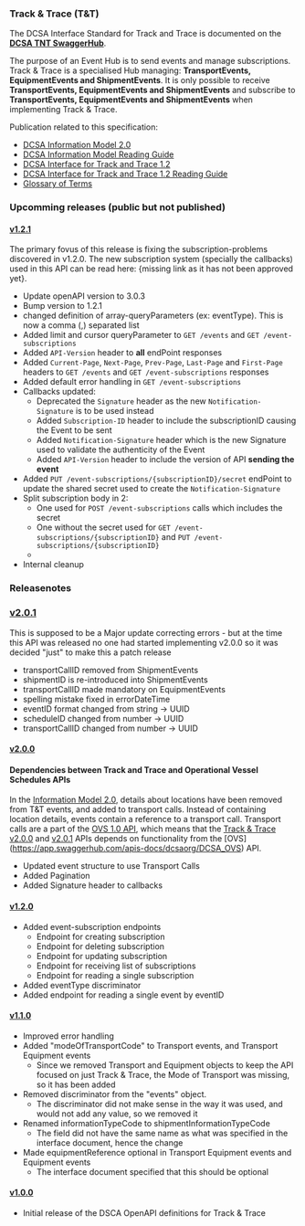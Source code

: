 ### Track & Trace (T&T)

The DCSA Interface Standard for Track and Trace is documented on the [**DCSA TNT SwaggerHub**](https://app.swaggerhub.com/apis/dcsaorg/DCSA_TNT).

The purpose of an Event Hub is to send events and manage subscriptions. Track & Trace is a specialised Hub managing: **TransportEvents, EquipmentEvents and ShipmentEvents**. It is only possible to receive **TransportEvents, EquipmentEvents and ShipmentEvents** and subscribe to **TransportEvents, EquipmentEvents and ShipmentEvents** when implementing Track & Trace.

Publication related to this specification:
-	[DCSA Information Model 2.0](https://dcsa.org/wp-content/uploads/2020/07/DCSA-Information-model-2.0-vF.pdf)
-	[DCSA Information Model Reading Guide]( https://dcsa.org/wp-content/uploads/2020/07/DCSA-Information-Model-2.0-Reading-Guide-vF.pdf)
-	[DCSA Interface for Track and Trace 1.2]( https://dcsa.org/wp-content/uploads/2020/05/DCSA-Interface-Standard-for-Track-and-Trace-1.2.pdf)
-	[DCSA Interface for Track and Trace 1.2 Reading Guide]( https://dcsa.org/wp-content/uploads/2020/05/DCSA-Interface-Standard-for-Track-and-Trace-Reading-Guide-1.2.pdf)
-	[Glossary of Terms](https://knowledge.dcsa.org/s/glossary)

### Upcomming releases (**public but not published**)

#### [v1.2.1](https://app.swaggerhub.com/apis-docs/dcsaorg/DCSA_TNT/1.2.1)
The primary fovus of this release is fixing the subscription-problems discovered in v1.2.0. The new subscription system (specially the callbacks) used in this API can be read here: {missing link as it has not been approved yet}.
* Update openAPI version to 3.0.3
* Bump version to 1.2.1
* changed definition of array-queryParameters (ex: eventType). This is now a comma (,) separated list
* Added limit and cursor queryParameter to `GET /events` and `GET /event-subscriptions`
* Added `API-Version` header to **all** endPoint responses
* Added `Current-Page`, `Next-Page`, `Prev-Page`, `Last-Page` and `First-Page` headers to `GET /events` and `GET /event-subscriptions` responses
* Added default error handling in `GET /event-subscriptions`
* Callbacks updated:
  * Deprecated the `Signature` header as the new `Notification-Signature` is to be used instead
  * Added `Subscription-ID` header to include the subscriptionID causing the Event to be sent
  * Added `Notification-Signature` header which is the new Signature used to validate the authenticity of the Event
  * Added `API-Version` header to include the version of API **sending the event**
* Added `PUT /event-subscriptions/{subscriptionID}/secret` endPoint to update the shared secret used to create the `Notification-Signature`
* Split subscription body in 2:
  * One used for `POST /event-subscriptions` calls which includes the secret
  * One without the secret used for `GET /event-subscriptions/{subscriptionID}` and `PUT /event-subscriptions/{subscriptionID}`
  * 
* Internal cleanup

### Releasenotes

### [v2.0.1](https://app.swaggerhub.com/apis-docs/dcsaorg/DCSA_TNT/2.0.1)
This is supposed to be a Major update correcting errors - but at the time this API was released no one had started implementing v2.0.0 so it was decided "just" to make this a patch release

* transportCallID removed from ShipmentEvents
* shipmentID is re-introduced into ShipmentEvents
* transportCallID made mandatory on EquipmentEvents
* spelling mistake fixed in errorDateTime
* eventID format changed from string -> UUID
* scheduleID changed from number -> UUID
* transportCallID changed from number -> UUID

#### [v2.0.0](https://app.swaggerhub.com/apis-docs/dcsaorg/DCSA_TNT/2.0.0)

#### Dependencies between Track and Trace and Operational Vessel Schedules APIs
In the [Information Model 2.0](https://dcsa.org/wp-content/uploads/2020/07/DCSA-Information-model-2.0-vF.pdf), details about locations have been removed from T&T events, and added to transport calls. Instead of containing location details, events contain a reference to a transport call. Transport calls are a part of the [OVS 1.0 API](https://app.swaggerhub.com/apis/dcsaorg/DCSA_OVS/1.0.1), which means that the [Track & Trace](https://app.swaggerhub.com/apis/dcsaorg/DCSA_TNT) [v2.0.0](https://app.swaggerhub.com/apis-docs/dcsaorg/DCSA_TNT/2.0.0) and [v2.0.1](https://app.swaggerhub.com/apis-docs/dcsaorg/DCSA_TNT/2.0.1) APIs depends on functionality from the [OVS] (https://app.swaggerhub.com/apis-docs/dcsaorg/DCSA_OVS) API.

* Updated event structure to use Transport Calls
* Added Pagination
* Added Signature header to callbacks

#### [v1.2.0](https://app.swaggerhub.com/apis-docs/dcsaorg/DCSA_TNT/1.2.0)
* Added event-subscription endpoints
  * Endpoint for creating subscription
  * Endpoint for deleting subscription
  * Endpoint for updating subscription
  * Endpoint for receiving list of subscriptions
  * Endpoint for reading a single subscription
* Added eventType discriminator
* Added endpoint for reading a single event by eventID

#### [v1.1.0](https://app.swaggerhub.com/apis-docs/dcsaorg/DCSA_TNT/1.1.0)
* Improved error handling
* Added "modeOfTransportCode" to Transport events, and Transport Equipment events
  * Since we removed Transport and Equipment objects to keep the API focused on just Track & Trace, the Mode of Transport was missing, so it has been added
* Removed discriminator from the "events" object.
  * The discriminator did not make sense in the way it was used, and would not add any value, so we removed it
* Renamed informationTypeCode to shipmentInformationTypeCode
  * The field did not have the same name as what was specified in the interface document, hence the change
* Made equipmentReference optional in Transport Equipment events and Equipment events
  * The interface document specified that this should be optional

#### [v1.0.0](https://app.swaggerhub.com/apis-docs/dcsaorg/DCSA_TNT/1.0.0)
 * Initial release of the DSCA OpenAPI definitions for Track & Trace
